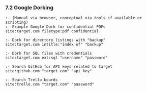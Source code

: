 ### 7.2 Google Dorking
    :- (Manual via browser, conceptual via tools if available or scripting)
    :- Example Google Dork for confidential PDFs
    site:target.com filetype:pdf confidential
    
    :- Dork for directory listings with "backup"
    site:target.com intitle:"index of" "backup"
    
    :- Dork for SQL files with credentials
    site:target.com ext:sql "username" "password"
    
    :- Search GitHub for API keys related to target
    site:github.com "target.com" "api_key"
    
    :- Search Trello boards
    site:trello.com "target.com" "password"

